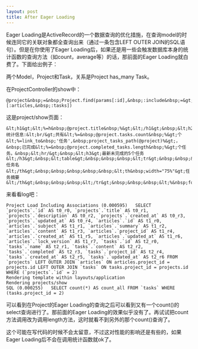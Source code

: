 ```yaml
--- 
layout: post
title: After Eager Loading
---
```

Eager Loading是ActiveRecord的一个数据查询的优化措施，在查询model的时候连同它的关联对象都全查询出来（通过一条包含LEFT OUTER JOIN的SQL语句）。但是在你使用了Eager Loading后，如果还是用一些会触发数据库本身的统计函数的查询方法（如count，average等）的话，那前面的Eager Loading就白费了。下面给出例子：<!--more-->

两个Model，Project和Task，关系是Project has_many Task。

在ProjectController的show中：

    @project&nbsp;=&nbsp;Project.find(params[:id],&nbsp;:include&nbsp;=&gt;&nbsp;[:articles,&nbsp;:tasks])

这是project/show页面：

    &lt;h1&gt;&lt;%=h&nbsp;@project.title&nbsp;%&gt;&lt;/h1&gt;&nbsp;&lt;h2&gt;&lt;%=h&nbsp;@project.description&nbsp;%&gt;&lt;/h2&gt;&nbsp;&lt;p&gt;统计信息:&lt;br/&gt;共有&lt;%=&nbsp;@project.tasks.count&nbsp;%&gt;个&lt;%=link_to&nbsp;'任务',&nbsp;project_tasks_path(@project)%&gt;，&nbsp;已完成&lt;%=&nbsp;@project.completed_tasks.length&nbsp;%&gt;个任务。&nbsp;&lt;hr/&gt;&nbsp;&lt;h3&gt;最新未完成的5个任务&lt;/h3&gt;&nbsp;&lt;table&gt;&nbsp;&nbsp;&nbsp;&lt;tr&gt;&nbsp;&nbsp;&nbsp;&nbsp;&nbsp;&lt;th&nbsp;width="25%"&gt;任务名&lt;/th&gt;&nbsp;&nbsp;&nbsp;&nbsp;&nbsp;&lt;th&nbsp;width="75%"&gt;任务摘要&lt;/th&gt;&nbsp;&nbsp;&nbsp;&lt;/tr&gt;&nbsp;&nbsp;&nbsp;&lt;%&nbsp;for&nbsp;task&nbsp;in&nbsp;@project.tasks.incompleted&nbsp;%&gt;&nbsp;&nbsp;&nbsp;&nbsp;&nbsp;&lt;tr&gt;&nbsp;&nbsp;&nbsp;&nbsp;&nbsp;&nbsp;&nbsp;&lt;td&gt;&lt;%=&nbsp;link_to&nbsp;task.name,&nbsp;project_task_path(@project,task)&nbsp;%&gt;&lt;/td&gt;&nbsp;&nbsp;&nbsp;&nbsp;&nbsp;&nbsp;&nbsp;&lt;td&gt;&lt;%=&nbsp;task.content&nbsp;%&gt;&lt;/td&gt;&nbsp;&nbsp;&nbsp;&nbsp;&nbsp;&lt;/tr&gt;&nbsp;&nbsp;&nbsp;&lt;%&nbsp;end&nbsp;%&gt;&nbsp;&lt;/table&gt;

来看看log吧：

    Project Load Including Associations (0.000595)   SELECT `projects`.`id` AS t0_r0, `projects`.`title` AS t0_r1, `projects`.`description` AS t0_r2, `projects`.`created_at` AS t0_r3, `projects`.`updated_at` AS t0_r4, `articles`.`id` AS t1_r0, `articles`.`subject` AS t1_r1, `articles`.`summary` AS t1_r2, `articles`.`content` AS t1_r3, `articles`.`project_id` AS t1_r4, `articles`.`created_at` AS t1_r5, `articles`.`updated_at` AS t1_r6, `articles`.`lock_version` AS t1_r7, `tasks`.`id` AS t2_r0, `tasks`.`name` AS t2_r1, `tasks`.`content` AS t2_r2, `tasks`.`completed` AS t2_r3, `tasks`.`project_id` AS t2_r4, `tasks`.`created_at` AS t2_r5, `tasks`.`updated_at` AS t2_r6 FROM `projects` LEFT OUTER JOIN `articles` ON articles.project_id = projects.id LEFT OUTER JOIN `tasks` ON tasks.project_id = projects.id WHERE (`projects`.`id` = 2)
    Rendering template within layouts/application
    Rendering projects/show
    SQL (0.000255)   SELECT count(*) AS count_all FROM `tasks` WHERE (tasks.project_id = 2)

可以看到在Project的Eager Loading的查询之后可以看到又有一个count()的select查询进行了。那前面的Eager Loading的效果似乎没有了。再试试把count方法调用改为调用length方法，这时就看不到另外的那个count()查询了。

这个可能在写代码的时候不会太留意，不过这对性能的影响还是有些的，如果Eager Loading后不会在调用统计函数就ok了。
